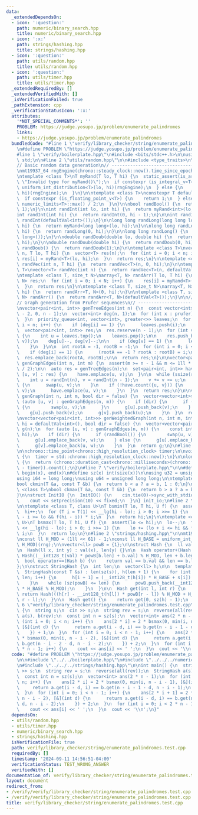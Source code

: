 ```yaml
---
data:
  _extendedDependsOn:
  - icon: ':question:'
    path: numeric/binary_search.hpp
    title: numeric/binary_search.hpp
  - icon: ':x:'
    path: strings/hashing.hpp
    title: strings/hashing.hpp
  - icon: ':question:'
    path: utils/random.hpp
    title: utils/random.hpp
  - icon: ':question:'
    path: utils/timer.hpp
    title: utils/timer.hpp
  _extendedRequiredBy: []
  _extendedVerifiedWith: []
  _isVerificationFailed: true
  _pathExtension: cpp
  _verificationStatusIcon: ':x:'
  attributes:
    '*NOT_SPECIAL_COMMENTS*': ''
    PROBLEM: https://judge.yosupo.jp/problem/enumerate_palindromes
    links:
    - https://judge.yosupo.jp/problem/enumerate_palindromes
  bundledCode: "#line 1 \"verify/library_checker/string/enumerate_palindromes.test.cpp\"\
    \n#define PROBLEM \"https://judge.yosupo.jp/problem/enumerate_palindromes\"\n\n\
    #line 1 \"verify/boilerplate.hpp\"\n#include <bits/stdc++.h>\n\nusing namespace\
    \ std;\n\n#line 2 \"utils/random.hpp\"\n\n#include <type_traits>\n\n// ----------------------------------------------------\n\
    // Basic random data generation\n// ----------------------------------------------------\n\
    \nmt19937_64 rngEngine(chrono::steady_clock::now().time_since_epoch().count());\n\
    \ntemplate <class T>\nT myRand(T lo, T hi) {\n  static_assert(is_arithmetic_v<T>,\
    \ \"Invalid type for myRand()\");\n  if constexpr (is_integral_v<T>) {\n    return\
    \ uniform_int_distribution<T>(lo, hi)(rngEngine);\n  } else {\n    return uniform_real_distribution<T>(lo,\
    \ hi)(rngEngine);\n  }\n}\n\ntemplate <class T>\nconstexpr T defaultVal() {\n\
    \  if constexpr (is_floating_point_v<T>) {\n    return 1;\n  } else {\n    return\
    \ numeric_limits<T>::max() / 2;\n  }\n}\n\nbool randBool() {\n  return myRand<int>(0,\
    \ 1);\n}\n\nint randInt(int lo, int hi) {\n  return myRand<int>(lo, hi);\n}\n\n\
    int randInt(int hi) {\n  return randInt(0, hi - 1);\n}\n\nint randInt() {\n  return\
    \ randInt(defaultVal<int>());\n}\n\nlong long randLong(long long lo, long long\
    \ hi) {\n  return myRand<long long>(lo, hi);\n}\n\nlong long randLong(long long\
    \ hi) {\n  return randLong(0, hi);\n}\n\nlong long randLong() {\n  return randLong(defaultVal<long\
    \ long>());\n}\n\ndouble randDoub(double lo, double hi) {\n  return myRand<double>(lo,\
    \ hi);\n}\n\ndouble randDoub(double hi) {\n  return randDoub(0, hi);\n}\n\ndouble\
    \ randDoub() {\n  return randDoub(1);\n}\n\ntemplate <class T>\nvector<T> randVec(int\
    \ n, T lo, T hi) {\n  vector<T> res(n);\n  for (int i = 0; i < n; i++) {\n   \
    \ res[i] = myRand<T>(lo, hi);\n  }\n  return res;\n}\n\ntemplate <class T>\nvector<T>\
    \ randVec(int n, T hi) {\n  return randVec<T>(n, 0, hi);\n}\n\ntemplate <class\
    \ T>\nvector<T> randVec(int n) {\n  return randVec<T>(n, defaultVal<T>());\n}\n\
    \ntemplate <class T, size_t N>\narray<T, N> randArr(T lo, T hi) {\n  array<T,\
    \ N> res;\n  for (int i = 0; i < N; i++) {\n    res[i] = myRand<T>(lo, hi);\n\
    \  }\n  return res;\n}\n\ntemplate <class T, size_t N>\narray<T, N> randArr(T\
    \ hi) {\n  return randArr<T, N>(0, hi);\n}\n\ntemplate <class T, size_t N>\narray<T,\
    \ N> randArr() {\n  return randArr<T, N>(defaultVal<T>());\n}\n\n// ----------------------------------------------------\n\
    // Graph generation from Prufer sequences\n// ----------------------------------------------------\n\
    \nvector<pair<int, int>> genTreeEdges(int n) {\n  const vector<int> prufer = randVec(n\
    \ - 2, 0, n - 1);\n  vector<int> deg(n, 1);\n  for (int x : prufer) {\n    deg[x]++;\n\
    \  }\n  priority_queue<int, vector<int>, greater<>> leaves;\n  for (int i = 0;\
    \ i < n; i++) {\n    if (deg[i] == 1) {\n      leaves.push(i);\n    }\n  }\n\n\
    \  vector<pair<int, int>> res;\n  res.reserve(n - 1);\n  for (int v : prufer)\
    \ {\n    int u = leaves.top();\n    leaves.pop();\n\n    res.push_back(minmax(u,\
    \ v));\n    deg[u]--, deg[v]--;\n\n    if (deg[v] == 1) {\n      leaves.push(v);\n\
    \    }\n  }\n\n  int rootA = -1, rootB = -1;\n  for (int i = 0; i < n; i++) {\n\
    \    if (deg[i] == 1) {\n      (rootA == -1 ? rootA : rootB) = i;\n    }\n  }\n\
    \  res.emplace_back(rootA, rootB);\n\n  return res;\n}\n\nvector<pair<int, int>>\
    \ genGraphEdges(int n, int m) {\n  assert(m >= n - 1 && m <= 1ll * n * (n - 1)\
    \ / 2);\n\n  auto res = genTreeEdges(n);\n  set<pair<int, int>> have;\n  for (auto\
    \ [u, v] : res) {\n    have.emplace(u, v);\n  }\n\n  while (ssize(res) < m) {\n\
    \    int u = randInt(n), v = randInt(n - 1);\n    v += v >= u;\n    if (u > v)\
    \ {\n      swap(u, v);\n    }\n    if (!have.count({u, v})) {\n      res.emplace_back(u,\
    \ v);\n      have.emplace(u, v);\n    }\n  }\n  return res;\n}\n\nvector<vector<int>>\
    \ genGraph(int n, int m, bool dir = false) {\n  vector<vector<int>> g(n);\n  for\
    \ (auto [u, v] : genGraphEdges(n, m)) {\n    if (dir) {\n      if (randBool())\
    \ {\n        swap(u, v);\n      }\n      g[u].push_back(v);\n    } else {\n  \
    \    g[u].push_back(v);\n      g[v].push_back(u);\n    }\n  }\n  return g;\n}\n\
    \nvector<vector<pair<int, int>>> genWeightedGraph(int n, int m, int lo = 1, int\
    \ hi = defaultVal<int>(), bool dir = false) {\n  vector<vector<pair<int, int>>>\
    \ g(n);\n  for (auto [u, v] : genGraphEdges(n, m)) {\n    const int w = randInt(lo,\
    \ hi);\n    if (dir) {\n      if (randBool()) {\n        swap(u, v);\n      }\n\
    \      g[u].emplace_back(v, w);\n    } else {\n      g[u].emplace_back(v, w);\n\
    \      g[v].emplace_back(u, w);\n    }\n  }\n  return g;\n}\n#line 2 \"utils/timer.hpp\"\
    \n\nchrono::time_point<chrono::high_resolution_clock> timer;\n\nvoid startTimer()\
    \ {\n  timer = std::chrono::high_resolution_clock::now();\n}\n\nlong long elapsed()\
    \ {\n  return (chrono::duration_cast<chrono::milliseconds>(chrono::high_resolution_clock::now()\
    \ - timer)).count();\n}\n#line 7 \"verify/boilerplate.hpp\"\n\n#define all(x)\
    \ begin(x), end(x)\n#define sz(x) int(size(x))\n\nusing u32 = unsigned int;\n\
    using i64 = long long;\nusing u64 = unsigned long long;\n\ntemplate <class T>\n\
    bool ckmin(T &a, const T &b) {\n  return b < a ? a = b, 1 : 0;\n}\n\ntemplate\
    \ <class T>\nbool ckmax(T &a, const T &b) {\n  return b > a ? a = b, 1 : 0;\n\
    }\n\nstruct InitIO {\n  InitIO() {\n    cin.tie(0)->sync_with_stdio(0);\n    cin.exceptions(cin.failbit);\n\
    \    cout << setprecision(10) << fixed;\n  }\n} init_io;\n#line 2 \"numeric/binary_search.hpp\"\
    \n\ntemplate <class T, class U>\nT bsmin(T lo, T hi, U f) {\n  assert(lo <= hi);\n\
    \  hi++;\n  for (T i = T(1) << __lg(hi - lo); i > 0; i >>= 1) {\n    hi -= (hi\
    \ - i >= lo && f(hi - i)) * i;\n  }\n  return hi;\n}\n\ntemplate <class T, class\
    \ U>\nT bsmax(T lo, T hi, U f) {\n  assert(lo <= hi);\n  lo--;\n  for (T i = T(1)\
    \ << __lg(hi - lo); i > 0; i >>= 1) {\n    lo += (lo + i <= hi && f(lo + i)) *\
    \ i;\n  }\n  return lo;\n}\n#line 2 \"strings/hashing.hpp\"\n\nmt19937_64 rng(chrono::steady_clock::now().time_since_epoch().count());\n\
    \nconst ll H_MOD = (1ll << 61) - 1;\nconst ll H_BASE = uniform_int_distribution<ll>(0,\
    \ H_MOD)(rng);\n\nvector<ll> powB = {1};\n\nstruct Hash {\n  ll val;\n  int len;\n\
    \n  Hash(ll x, int y) : val(x), len(y) {}\n\n  Hash operator+(Hash b) {\n    return\
    \ Hash((__int128_t(val) * powB[b.len] + b.val) % H_MOD, len + b.len);\n  }\n\n\
    \  bool operator==(Hash b) {\n    return val == b.val && len == b.len;\n  }\n\
    };\n\nstruct StringHash {\n  int len;\n  vector<ll> h;\n\n  template <class T>\n\
    \  StringHash(const T &s) : len(sz(s)), h(len + 1) {\n    for (int i = 0; i <\
    \ len; i++) {\n      h[i + 1] = (__int128_t(h[i]) * H_BASE + s[i]) % H_MOD;\n\
    \    }\n    while (sz(powB) <= len) {\n      powB.push_back(__int128_t(powB.back())\
    \ * H_BASE % H_MOD);\n    }\n  }\n\n  Hash get(int l, int r) {\n    r++;\n   \
    \ return Hash(((h[r] - __int128_t(h[l]) * powB[r - l]) % H_MOD + H_MOD) % H_MOD,\
    \ r - l);\n  }\n\n  Hash get() {\n    return get(0, sz(h) - 1);\n  }\n};\n#line\
    \ 6 \"verify/library_checker/string/enumerate_palindromes.test.cpp\"\n\nint main()\
    \ {\n  string s;\n  cin >> s;\n  string rev = s;\n  reverse(all(rev));\n  StringHash\
    \ a(s), b(rev);\n  const int n = sz(s);\n  vector<int> ans(2 * n - 1);\n  for\
    \ (int i = 0; i < n; i++) {\n    ans[2 * i] = 2 * bsmax(0, min(i, n - i - 1),\
    \ [&](int d) {\n      return a.get(i - d, i) == b.get(n - i - 1 - d, n - i - 1);\n\
    \    }) + 1;\n  }\n  for (int i = 0; i < n - 1; i++) {\n    ans[2 * i + 1] = 2\
    \ * bsmax(0, min(i, n - i - 2), [&](int d) {\n      return a.get(i - d, i) ==\
    \ b.get(n - i - 2 - d, n - i - 2);\n    }) + 2;\n  }\n  for (int i = 0; i < 2\
    \ * n - 1; i++) {\n    cout << ans[i] << ' ';\n  }\n  cout << '\\n';\n}\n"
  code: "#define PROBLEM \"https://judge.yosupo.jp/problem/enumerate_palindromes\"\
    \n\n#include \"../../boilerplate.hpp\"\n#include \"../../../numeric/binary_search.hpp\"\
    \n#include \"../../../strings/hashing.hpp\"\n\nint main() {\n  string s;\n  cin\
    \ >> s;\n  string rev = s;\n  reverse(all(rev));\n  StringHash a(s), b(rev);\n\
    \  const int n = sz(s);\n  vector<int> ans(2 * n - 1);\n  for (int i = 0; i <\
    \ n; i++) {\n    ans[2 * i] = 2 * bsmax(0, min(i, n - i - 1), [&](int d) {\n \
    \     return a.get(i - d, i) == b.get(n - i - 1 - d, n - i - 1);\n    }) + 1;\n\
    \  }\n  for (int i = 0; i < n - 1; i++) {\n    ans[2 * i + 1] = 2 * bsmax(0, min(i,\
    \ n - i - 2), [&](int d) {\n      return a.get(i - d, i) == b.get(n - i - 2 -\
    \ d, n - i - 2);\n    }) + 2;\n  }\n  for (int i = 0; i < 2 * n - 1; i++) {\n\
    \    cout << ans[i] << ' ';\n  }\n  cout << '\\n';\n}"
  dependsOn:
  - utils/random.hpp
  - utils/timer.hpp
  - numeric/binary_search.hpp
  - strings/hashing.hpp
  isVerificationFile: true
  path: verify/library_checker/string/enumerate_palindromes.test.cpp
  requiredBy: []
  timestamp: '2024-09-11 14:56:51-04:00'
  verificationStatus: TEST_WRONG_ANSWER
  verifiedWith: []
documentation_of: verify/library_checker/string/enumerate_palindromes.test.cpp
layout: document
redirect_from:
- /verify/verify/library_checker/string/enumerate_palindromes.test.cpp
- /verify/verify/library_checker/string/enumerate_palindromes.test.cpp.html
title: verify/library_checker/string/enumerate_palindromes.test.cpp
---
```

